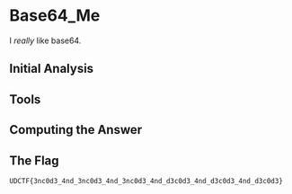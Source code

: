 # Base64_Me
I <i>really</i> like base64.

## Initial Analysis 



## Tools 



## Computing the Answer 



## The Flag 
```bash
UDCTF{3nc0d3_4nd_3nc0d3_4nd_3nc0d3_4nd_d3c0d3_4nd_d3c0d3_4nd_d3c0d3}
```